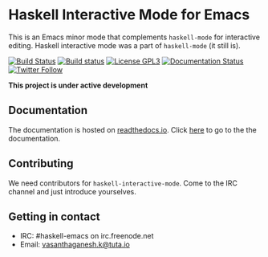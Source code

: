 # Haskell Interactive Mode for Emacs

This is an Emacs minor mode that complements `haskell-mode` for interactive editing.
Haskell interactive mode was a part of `haskell-mode` (it still is).

[![Build Status](https://travis-ci.org/vasanthaganeshk/haskell-interactive-mode.svg?branch=master)](https://travis-ci.org/vasanthaganeshk/haskell-interactive-mode)
[![Build status](https://ci.appveyor.com/api/projects/status/g0t3s9bwal8g3041/branch/master?svg=true)](https://ci.appveyor.com/project/vasanthaganeshk/haskell-interactive-mode/branch/master)
[![License GPL3](https://img.shields.io/badge/license-GPL3-blue.svg)](https://github.com/haskell/haskell-mode/blob/master/COPYING)
[![Documentation Status](https://readthedocs.org/projects/haskell-interactive-mode/badge/?version=latest)](http://haskell-interactive-mode.readthedocs.io/en/latest/?badge=latest)
[![Twitter Follow](https://img.shields.io/twitter/follow/HaskellMode.svg?style=social)](https://twitter.com/HaskellMode)

**This project is under active development**

## Documentation

The documentation is hosted on [readthedocs.io](https://readthedocs.io). Click [here](https://haskell-interactive-mode.readthedocs.io) to go to the the documentation.

## Contributing

We need contributors for `haskell-interactive-mode`. Come to the IRC channel and just introduce yourselves.

## Getting in contact

- IRC: #haskell-emacs on irc.freenode.net
- Email: [vasanthaganesh.k@tuta.io](mailto:vasanthaganesh.k@tuta.io)

